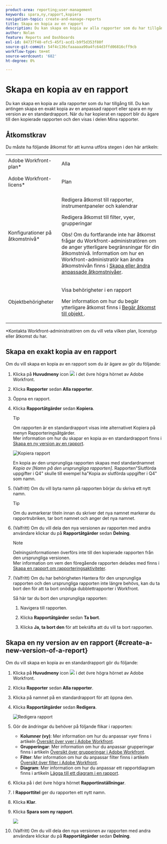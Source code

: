 ```yaml
---
product-area: reporting;user-management
keywords: spara,ny,rapport,kopiera
navigation-topic: create-and-manage-reports
title: Skapa en kopia av en rapport
description: Du kan skapa en kopia av alla rapporter som du har tillgång till. Du kan antingen skapa en exakt kopia av en anpassad rapport eller spara en ny version av en standardrapport. När du har kopierat en rapport blir du ägare till den kopierade rapporten och den visas i delen Mina rapporter.
author: Nolan
feature: Reports and Dashboards
exl-id: 84737f48-efc5-45f1-acd1-b9f5d353f80f
source-git-commit: 54f4c136cfaaaaaa90a4fc64d3ffd06816cff9cb
workflow-type: tm+mt
source-wordcount: '682'
ht-degree: 0%

---
```


# Skapa en kopia av en rapport

Du kan skapa en kopia av alla rapporter som du har tillgång till. Du kan antingen skapa en exakt kopia av en anpassad rapport eller spara en ny version av en standardrapport. När du har kopierat en rapport blir du ägare till den kopierade rapporten och den visas i delen Mina rapporter.

## Åtkomstkrav

Du måste ha följande åtkomst för att kunna utföra stegen i den här artikeln:

<table style="table-layout:auto"> 
 <col> 
 <col> 
 <tbody> 
  <tr> 
   <td role="rowheader">Adobe Workfront-plan*</td> 
   <td> <p>Alla</p> </td> 
  </tr> 
  <tr> 
   <td role="rowheader">Adobe Workfront-licens*</td> 
   <td> <p>Plan </p> </td> 
  </tr> 
  <tr> 
   <td role="rowheader">Konfigurationer på åtkomstnivå*</td> 
   <td> <p>Redigera åtkomst till rapporter, instrumentpaneler och kalendrar</p> <p>Redigera åtkomst till filter, vyer, grupperingar</p> <p>Obs! Om du fortfarande inte har åtkomst frågar du Workfront-administratören om de anger ytterligare begränsningar för din åtkomstnivå. Information om hur en Workfront-administratör kan ändra åtkomstnivån finns i <a href="../../../administration-and-setup/add-users/configure-and-grant-access/create-modify-access-levels.md" class="MCXref xref">Skapa eller ändra anpassade åtkomstnivåer</a>.</p> </td> 
  </tr> 
  <tr> 
   <td role="rowheader">Objektbehörigheter</td> 
   <td> <p>Visa behörigheter i en rapport</p> <p>Mer information om hur du begär ytterligare åtkomst finns i <a href="../../../workfront-basics/grant-and-request-access-to-objects/request-access.md" class="MCXref xref">Begär åtkomst till objekt </a>.</p> </td> 
  </tr> 
 </tbody> 
</table>

&#42;Kontakta Workfront-administratören om du vill veta vilken plan, licenstyp eller åtkomst du har.

## Skapa en exakt kopia av en rapport

Om du vill skapa en kopia av en rapport som du är ägare av gör du följande:

1. Klicka på **Huvudmeny** icon ![](assets/main-menu-icon.png) i det övre högra hörnet av Adobe Workfront.

1. Klicka **Rapporter** sedan **Alla rapporter**.
1. Öppna en rapport.
1. Klicka **Rapportåtgärder** sedan **Kopiera**.

   >[!TIP]
   >
   >Om rapporten är en standardrapport visas inte alternativet Kopiera på menyn Rapporteringsåtgärder.\
   >Mer information om hur du skapar en kopia av en standardrapport finns i [Skapa en ny version av en rapport](#create-a-new-version-of-a-report).

   ![Kopiera rapport](assets/nwe-fulllistofreportactions-2022.png)

   En kopia av den ursprungliga rapporten skapas med standardnamnet *Kopia av [Namn på den ursprungliga rapporten]*. Rapporten&quot;Slutförda uppgifter i Q4&quot; skulle till exempel ha&quot;Kopia av slutförda uppgifter i Q4&quot; som namn.

1. (Valfritt) Om du vill byta namn på rapporten börjar du skriva ett nytt namn.

   >[!TIP]
   >
   >Om du avmarkerar titeln innan du skriver det nya namnet markerar du rapportrubriken, tar bort namnet och anger det nya namnet.

1. (Valfritt) Om du vill dela den nya versionen av rapporten med andra användare klickar du på **Rapportåtgärder** sedan **Delning**.

   >[!NOTE]
   >
   >Delningsinformationen överförs inte till den kopierade rapporten från den ursprungliga versionen.\
   >Mer information om vem den föregående rapporten delades med finns i [Skapa en rapport om rapporteringsaktiviteter](../../../reports-and-dashboards/reports/report-usage/create-report-reporting-activities.md#identify).

1. (Valfritt) Om du har behörigheten Hantera för den ursprungliga rapporten och den ursprungliga rapporten inte längre behövs, kan du ta bort den för att ta bort onödiga dubblettrapporter i Workfront.

   Så här tar du bort den ursprungliga rapporten:

   1. Navigera till rapporten.
   1. Klicka **Rapportåtgärder** sedan **Ta bort**.

   1. Klicka **Ja, ta bort den** för att bekräfta att du vill ta bort rapporten.

## Skapa en ny version av en rapport {#create-a-new-version-of-a-report}

Om du vill skapa en kopia av en standardrapport gör du följande:

1. Klicka på **Huvudmeny** icon ![](assets/main-menu-icon.png) i det övre högra hörnet av Adobe Workfront.

1. Klicka **Rapporter** sedan **Alla rapporter**.
1. Klicka på namnet på en standardrapport för att öppna den.
1. Klicka **Rapportåtgärder** sedan **Redigera**.

   ![Redigera rapport](assets/nwe-reportactionsfordefaultreport-2022.png)

1. Gör de ändringar du behöver på följande flikar i rapporten:

   * **Kolumner (vy)**: Mer information om hur du anpassar vyer finns i artikeln [Översikt över vyer i Adobe Workfront](../../../reports-and-dashboards/reports/reporting-elements/views-overview.md).
   * **Grupperingar**: Mer information om hur du anpassar grupperingar finns i artikeln [Översikt över grupperingar i Adobe Workfront](../../../reports-and-dashboards/reports/reporting-elements/groupings-overview.md).
   * **Filter**: Mer information om hur du anpassar filter finns i artikeln [Översikt över filter i Adobe Workfront](../../../reports-and-dashboards/reports/reporting-elements/filters-overview.md).
   * **Diagram**: Mer information om hur du anpassar ett rapportdiagram finns i artikeln [Lägga till ett diagram i en rapport](../../../reports-and-dashboards/reports/creating-and-managing-reports/add-chart-report.md).

1. Klicka på i det övre högra hörnet **Rapportinställningar**.
1. I **Rapporttitel** ger du rapporten ett nytt namn.
1. Klicka **Klar**.
1. Klicka **Spara som ny rapport**.

   ![](assets/nwe-save-as-new-report-350x220.png)

1. (Valfritt) Om du vill dela den nya versionen av rapporten med andra användare klickar du på **Rapportåtgärder** sedan **Delning**.
